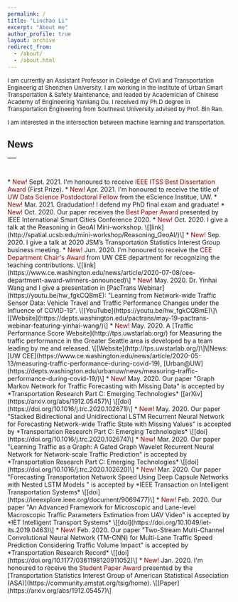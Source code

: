 ```yaml
---
permalink: /
title: "Linchao Li"
excerpt: "About me"
author_profile: true
layout: archive
redirect_from: 
  - /about/
  - /about.html
---
```


<font size=2> I am currently an Assistant Professor in Colledge of Civil and Transportation Engineerig at Shenzhen University. I am working in the Institute of Urban Smart Transportation & Safety Maintenance, and leaded by Academician of Chinese Academy of Engineering Yanliang Du. I received my Ph.D degree in Transportation Engineering from Southeast University advised by Prof. Bin Ran. </font>  

<font size=2> I am interested in the intersection between machine learning and transportation. </font>

## News 
<table style="width:100%">
  <thead>
    <tr>
      <th width="100%">&nbsp;</th>
    </tr>
  </thead>
</table>
* <span style="color:darkred"> New! </span> Sept. 2021. I'm honoured to receive <span style="color:darkred">IEEE ITSS Best Dissertation Award</span> (First Prize). 
* <span style="color:darkred"> New! </span> Apr. 2021. I'm honoured to receive the title of <span style="color:darkred">UW Data Science Postdoctoral Fellow</span> from the eScience Institue, UW. 
* <span style="color:darkred"> New! </span> Mar. 2021. Gradudation! I defend my PhD final exam and graduate!
* <span style="color:darkred"> New! </span> Oct. 2020. Our paper receives the <span style="color:darkred">Best Paper Award</span> presented by  IEEE International Smart Cities Conference 2020. 
* <span style="color:darkred"> New! </span> Oct. 2020. I give a talk at the Reasoning in GeoAI Mini-workshop. \[[link](http://spatial.ucsb.edu/mini-workshop/Reasoning_GeoAI/)\] 
* <span style="color:darkred"> New! </span> Sep. 2020. I give a talk at 2020 JSM’s Transportation Statistics Interest Group business meeting. 
* <span style="color:darkred"> New! </span> Jun. 2020. I'm honoured to receive the <span style="color:darkred">CEE Department Chair's Award</span> from UW CEE department for recognizing the teaching contributions. \[[link](https://www.ce.washington.edu/news/article/2020-07-08/cee-department-award-winners-announced)\]
* <span style="color:darkred"> New! </span> May. 2020. Dr. Yinhai Wang and I give a presentation in [PacTrans Webinar](https://youtu.be/hw_fgkCQBmE): "Learning from Network-wide Traffic Sensor Data: Vehicle Travel and Traffic Performance Changes under the Influence of COVID-19". \[[YouTube](https://youtu.be/hw_fgkCQBmE)\]\[[Website](https://depts.washington.edu/pactrans/may-19-pactrans-webinar-featuring-yinhai-wang/)\]
* <span style="color:darkred"> New! </span> May. 2020. A [Traffic Performance Score Website](http://tps.uwstarlab.org/) for Measuring the traffic performance in the Greater Seattle area is developed by a team leading by me and released. \[[Website](http://tps.uwstarlab.org/)\]\[News: [UW CEE](https://www.ce.washington.edu/news/article/2020-05-13/measuring-traffic-performance-during-covid-19), [Urban@UW](https://depts.washington.edu/urbanuw/news/measuring-traffic-performance-during-covid-19/)\]
* <span style="color:darkred"> New! </span> May. 2020. Our paper "Graph Markov Network for Traffic Forecasting with Missing Data" is accepted by *Transportation Research Part C: Emerging Technologies* <!-- (<span style="color:darkred">ASA TSIG Student Paper Award</span>)  -->[[arXiv](https://arxiv.org/abs/1912.05457)\] \[[doi](https://doi.org/10.1016/j.trc.2020.102671)\]
* <span style="color:darkred"> New! </span> May. 2020. Our paper "Stacked Bidirectional and Unidirectional LSTM Recurrent Neural Network for Forecasting Network-wide Traffic State with Missing Values" is accepted by *Transportation Research Part C: Emerging Technologies* \[[doi](https://doi.org/10.1016/j.trc.2020.102674)\]
* <span style="color:darkred"> New! </span> Mar. 2020. Our paper "Learning Traffic as a Graph: A Gated Graph Wavelet Recurrent Neural Network for Network-scale Traffic Prediction" is accepted by *Transportation Research Part C: Emerging Technologies* \[[doi](https://doi.org/10.1016/j.trc.2020.102620)\]
* <span style="color:darkred"> New! </span> Mar. 2020. Our paper "Forecasting Transportation Network Speed Using Deep Capsule Networks with Nested LSTM Models " is accepted by *IEEE Transaction on Intelligent Transportation Systems* \[[doi](https://ieeexplore.ieee.org/document/9069477)\]
* <span style="color:darkred"> New! </span> Feb. 2020. Our paper "An Advanced Framework for Microscopic and Lane-level Macroscopic Traffic Parameters Estimation from UAV Video" is accepted by *IET Intelligent Transport Systems* \[[doi](https://doi.org/10.1049/iet-its.2019.0463)\]
* <span style="color:darkred"> New! </span> Feb. 2020. Our paper "Two-Stream Multi-Channel Convolutional Neural Network (TM-CNN) for Multi-Lane Traffic Speed Prediction Considering Traffic Volume Impact" is accepted by *Transportation Research Record* \[[doi](https://doi.org/10.1177/0361198120911052)\]
* <span style="color:darkred"> New! </span> Jan. 2020. I'm honoured to receive the <span style="color:darkred;">Student Paper Award</span> presented by the [Transportation Statistics Interest Group of American Statistical Association (ASA)](https://community.amstat.org/tsig/home). \[[Paper](https://arxiv.org/abs/1912.05457)\] 
<!-- * <span style="color:darkred"> New! </span> Oct. 2019. Two first-author and two co-authored papers are accepted for presentation at TRB 2020. -->
<!-- * <span style="color:darkred"> New! </span> Oct. 2019. I win the Second Prize in the 2019 PacTrans Annual Conference best poster contest. -->
<!-- * <span style="color:darkred"> New! </span> Oct. 2019. I give a talk at INFORMS 2019 entitled: "Learning Traffic as a Graph: Graph based Neural networks for Network-scale Traffic Prediction" \[[link](https://www.abstractsonline.com/notify/notifyintro.asp?MKey={DA9FD773-1961-4264-8491-297D9CB12146}&NKey={E86BA192-F3B7-46AB-AB2E-573BCB2C8F78})\] -->
<!-- * <span style="color:darkred"> New! </span> Sept. 2019. My first-author paper "Traffic Graph Convolutional Recurrent Neural Network: A Deep Learning Framework for Network-Scale Traffic Learning and Forecasting" is accepted by *IEEE Transaction on Intelligent Transportation Systems* \[[arXiv](https://arxiv.org/abs/1802.07007)\]\[[code](https://github.com/zhiyongc/Graph_Convolutional_LSTM)\] -->
<!-- * <span style="color:darkred"> New! </span> Sept. 2019. My first-author paper "Establishing a Multi-Source Data Integration Framework for Transportation Data Analytics" is accepted by *Journal of Transportation Engineering, Part A: Systems*  -->
<!-- * <span style="color:darkred"> New! </span> Aug. 2019. My first-author paper "Perspectives on Stability and Mobility of Transit Passenger’s Travel Behavior through Smart Card Data" is accepted by *IET Intelligent Transport Systems* \[[doi](https://doi.org/10.1049/iet-its.2019.0212)\] -->
<!-- * <span style="color:darkred"> New! </span> June 2019. Our invited review article "The Development of Smart Transportation in Urgent Need of Transportation Data Science (in Chinese)" is published at *Urban Transport of China* \[[doi](https://doi.org/10.13813/j.cn11-5141/u.2019.0301)\] --> 

<!-- * <span style="color:red"> New! </span> May 2019. I'm honoured to be a member of Transportation Research Board (TRB) Standing Committee on Intelligent Transportation Systems – AHB15  -->
<!-- * <span style="color:red"> New! </span> Apr. 2019. I'm honoured to be a member of Transportation Research Board (TRB) Standing Committee on Geospatial Data Acquisition Technologies - AFB80 -->
<!-- * <span style="color:red"> New! </span> Jan. 2019. Three papers are accepted by TRB Aunual Meeting 2019. I will give two oral presentations \[[1](https://trid.trb.org/view/1573071),[2](https://trid.trb.org/view/1646938)\] -->



<!-- ## Selected Research on Deep Learning based Traffic Prediction and Data Imputation -->
<!-- *	**Cui Z**, Lin L, Pu Z, Wang Y. (2020) Graph Markov Network for Traffic Forecasting with Missing Data. *Transportation Research Board 99th Annual Meeting* \[[arXiv](https://arxiv.org/abs/1912.05457)\] (**ASA TSIG Student Paper Award**) -->

<!-- *	**Cui Z**, Ke R, Pu Z, Ma X, Wang Y\*. (2020) Learning Traffic as a Graph: A Gated Graph Wavelet Recurrent Neural Network for Network-scale Traffic Prediction. *Transportation Research Part C: Emerging Technologies*  -->

<!-- * 	**Cui, Z.**, Henrickson, K., Ke, R., & Wang, Y.\* (2019). Traffic Graph Convolutional Recurrent Neural Network: A Deep Learning Framework for Network-Scale Traffic Learning and Forecasting. *IEEE Transaction on Intelligent Transportation Systems* \[[arXiv](https://arxiv.org/abs/1802.07007)\]\[[code](https://github.com/zhiyongc/Graph_Convolutional_LSTM)\]\[[data](https://github.com/zhiyongc/Seattle-Loop-Data)\] -->

<!--\[[slides](https://drive.google.com/file/d/1FxmyG88cAD3gO7pbEmor4uq3fINAK2yP/view?usp=sharing)\] -->

<!-- * 	**Cui, Z.**, Ke, R., & Wang, Y.\* (2018). Deep Bidirectional and Unidirectional LSTM Recurrent Neural Network for Network-wide Traffic Speed Prediction. (submitted to *IEEE Transaction on Intelligent Transportation Systems*; under review). \[[arXiv](https://arxiv.org/abs/1801.02143)\]\[[code](https://github.com/zhiyongc/Stacked_Bidirectional_Unidirectional_LSTM)\]\[[data](https://github.com/zhiyongc/Seattle-Loop-Data)\] -->
<!--\[[video](http://videolectures.net/zhiyong_cui/)\]-->

<!-- * 	Liang, Y., **Cui, Z.**, Tian, Y., Chen, H., & Wang, Y.\* (2018). A Deep Generative Adversarial Architecture for Network-Wide Spatial-Temporal Traffic State Estimation. *Transportation Research Record*. \[[arXiv](https://arxiv.org/abs/1801.03818)\] -->


